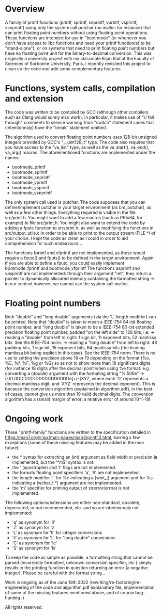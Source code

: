 # Overview
A family of printf functions (printf, sprintf, snprintf, vprintf, vsprintf, vsnprintf) using only the system call putchar (no malloc for instance) that can print floating point numbers without using floating point operations.
These functions are intended for use in "boot mode" (or whenever you don't have access to libc functions and need your printf function(s) to be "stand-alone"), or on systems that need to print floating point numbers but have no floating point unit for the binary-to-decimal conversion.
This was originally a university project with my classmate Bijan Rad at the Faculty of Sciences of Sorbonne University, Paris.
I recently revisited this project to clean up the code and add some complementary features.

# Functions, system calls, compilation and extension
The code was written to be compiled by GCC (although other compilers such as Clang would surely also work). In particular, it makes use of "// fall through" comments to silence warning from "switch" statement cases that (intentionnaly) have the "break" statement omitted.

The algorithm used to convert floating point numbers uses 128-bit unsigned integers provided by GCC's "__uint128_t" type.
The code also requires that you have access to the "va_list" type, as well as the va_start(), va_end(), va_arg() macros.
The aforementioned functions are implemented under the names:

- bootmode_printf
- bootmode_sprintf
- bootmode_snprintf
- bootmode_vprintf
- bootmode_vsprintf
- bootmode_vsnprintf

The only system call used is putchar. The code supposes that you can define/implement putchar in your target environment (as bm_putchar), as well as a few other things. Everything required is visible in the file src/print.h.
You might want to add a few macros (such as PRIu64, for example) to file src/print.h.
You might also want to extend the code by adding a fputc function to src/print.h, as well as modifying the functions in src/output_utils.c in order to be able to print to the output stream (FILE *) of your choice.
I kept the code as clean as I could in order to aid comprehension for such endeavours...

The functions fprintf and vfprintf are not implemented, as these would require a fputc() and fputs() to be defined in the target environment. Again, if you are able to define a fputc, you could easily implement bootmode_fprintf and bootmode_vfprintf
The functions asprintf and vasprintf are not implemented: through their argument "ret", they return a pointer to dynamically allocated memory containing the formatted string -> in our context however, we cannot use the system call malloc.

# Floating point numbers
Both "double" and "long double" arguments (via the 'L' length modifier) can be printed.
Note that "double" is taken to mean a IEEE-754 64-bit floating point number, and "long double" is taken to be a IEEE-754 80-bit extended precision floating point number, padded "on the left side" to 128 bits, i.e:
 -> reading a "double" from left to right: 1 sign bit, 11 exponent bits, 52 mantissa bits. See the IEEE-754 norm.
 -> reading a "long double" from left to right: 48 padding bits, 1 sign bit, 15 exponent bits, 64 mantissa bits (the leading mantissa bit being explicit in this case). See the IEEE-754 norm.
There is no use to setting the precision above 18 or 19 depending on the format (%e, %E, %f, %F, %g or %G) so as not to show more than 19 significant digits (for instance 18 digits after the decimal point when using %e format: e.g. converting a (double) argument with the formating string "%.500e" -> (-)D.DDDDDDDDDDDDDDDDDDe[+/-]XYZ, where each 'D' represents a decimal mantissa digit, and 'XYZ' represents the decimal exponent).
This is because the conversion algorithm (explained in algorithm.pdf), in the best of cases, cannot give us more than 19 valid decimal digits.
The conversion algorithm has a (small) margin of error: a relative error of around 10^(-18)

# Ongoing work
These "printf-family" functions are written to the specification detailed in https://man7.org/linux/man-pages/man3/printf.3.html, barring a few exceptions (some of these missing features may be added in the near future):

- the * syntax for extracting an (int) argument as field width or precision **is** implemented, but the '*m$' syntax is not.
- the ' (apostrophe) and 'I'   flags are not implemented.
- the formats floating point specifiers   'a', 'A'   are not implemented.
- the length modifier 'l' for %c indicating a (wint_t) argument and for %s indicating a (wchar_t *) argument are not implemented.
- the 'm' specifier for printing output of strerror(errno) is not implemented.

The following options/extensions are either non-standard, obsolete, deprecated, or not recommended, etc. and so are intentionnaly not implemented:

- 'q' as synonym for 'll'
- 'Z' as synonym for 'z'
- 'L' as synonym for 'll' for integer conversions
- 'll' as synonym for 'L' for "long double" conversions
- 'C' as synonym for 'lc'
- 'S' as synonym for 'ls'

To keep the code as simple as possible, a formatting string that cannot be parsed (incorrectly formatted, unknown conversion specifier, etc.) simply results in the printing function in question returning an error (a negative integer). Please be careful with the format string...

Work is ongoing as of the June 18th 2022 (rewriting/re-factoring/re-engineering of the code and algorithm.pdf explanatory file, implementation of some of the missing features mentioned above, and of course bug-hunting :)


All rights reserved.
